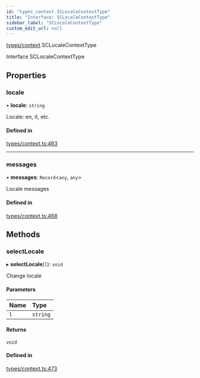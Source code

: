 ```yaml
---
id: "types_context.SCLocaleContextType"
title: "Interface: SCLocaleContextType"
sidebar_label: "SCLocaleContextType"
custom_edit_url: null
---
```


[types/context](../modules/types_context).SCLocaleContextType

Interface SCLocaleContextType

## Properties

### locale

• **locale**: `string`

Locale: en, it, etc.

#### Defined in

[types/context.ts:463](https://github.com/selfcommunity/community-ui/blob/9148e4e/packages/sc-core/src/types/context.ts#L463)

___

### messages

• **messages**: `Record`<`any`, `any`\>

Locale messages

#### Defined in

[types/context.ts:468](https://github.com/selfcommunity/community-ui/blob/9148e4e/packages/sc-core/src/types/context.ts#L468)

## Methods

### selectLocale

▸ **selectLocale**(`l`): `void`

Change locale

#### Parameters

| Name | Type |
| :------ | :------ |
| `l` | `string` |

#### Returns

`void`

#### Defined in

[types/context.ts:473](https://github.com/selfcommunity/community-ui/blob/9148e4e/packages/sc-core/src/types/context.ts#L473)
